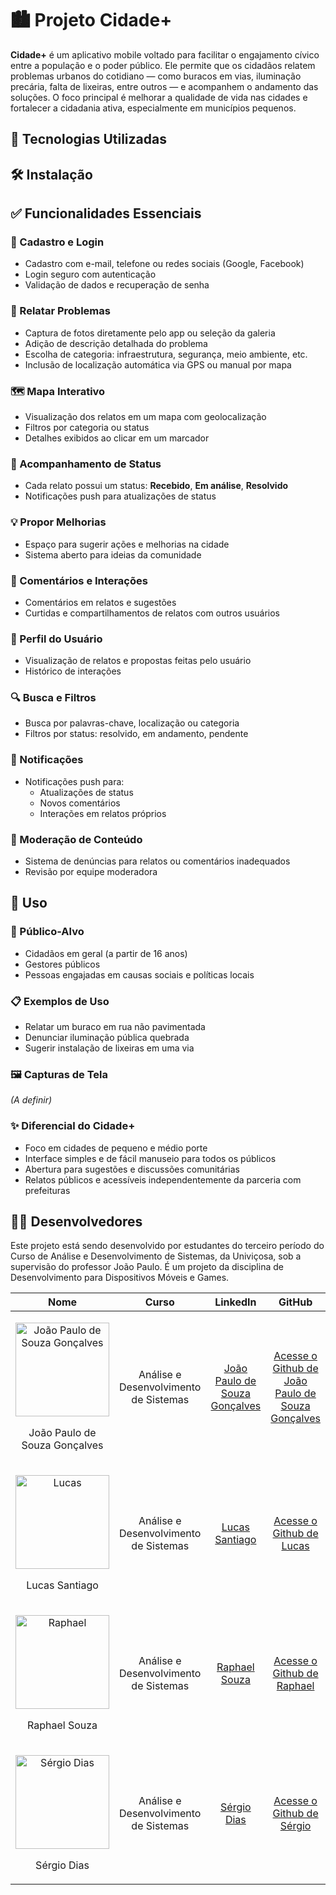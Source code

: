 
# 🏙️ Projeto Cidade+

**Cidade+** é um aplicativo mobile voltado para facilitar o engajamento cívico entre a população e o poder público. Ele permite que os cidadãos relatem problemas urbanos do cotidiano — como buracos em vias, iluminação precária, falta de lixeiras, entre outros — e acompanhem o andamento das soluções. O foco principal é melhorar a qualidade de vida nas cidades e fortalecer a cidadania ativa, especialmente em municípios pequenos.

## 🚀 Tecnologias Utilizadas



## 🛠️ Instalação



## ✅ Funcionalidades Essenciais

### 🔐 Cadastro e Login
- Cadastro com e-mail, telefone ou redes sociais (Google, Facebook)
- Login seguro com autenticação
- Validação de dados e recuperação de senha

### 📸 Relatar Problemas
- Captura de fotos diretamente pelo app ou seleção da galeria
- Adição de descrição detalhada do problema
- Escolha de categoria: infraestrutura, segurança, meio ambiente, etc.
- Inclusão de localização automática via GPS ou manual por mapa

### 🗺️ Mapa Interativo
- Visualização dos relatos em um mapa com geolocalização
- Filtros por categoria ou status
- Detalhes exibidos ao clicar em um marcador

### 🔁 Acompanhamento de Status
- Cada relato possui um status: **Recebido**, **Em análise**, **Resolvido**
- Notificações push para atualizações de status

### 💡 Propor Melhorias
- Espaço para sugerir ações e melhorias na cidade
- Sistema aberto para ideias da comunidade

### 💬 Comentários e Interações
- Comentários em relatos e sugestões
- Curtidas e compartilhamentos de relatos com outros usuários

### 🙋 Perfil do Usuário
- Visualização de relatos e propostas feitas pelo usuário
- Histórico de interações

### 🔍 Busca e Filtros
- Busca por palavras-chave, localização ou categoria
- Filtros por status: resolvido, em andamento, pendente

### 🔔 Notificações
- Notificações push para:
  - Atualizações de status
  - Novos comentários
  - Interações em relatos próprios

### 🚨 Moderação de Conteúdo
- Sistema de denúncias para relatos ou comentários inadequados
- Revisão por equipe moderadora

## 📱 Uso

### 👥 Público-Alvo
- Cidadãos em geral (a partir de 16 anos)
- Gestores públicos
- Pessoas engajadas em causas sociais e políticas locais

### 📋 Exemplos de Uso
- Relatar um buraco em rua não pavimentada
- Denunciar iluminação pública quebrada
- Sugerir instalação de lixeiras em uma via

### 🖼️ Capturas de Tela
_(A definir)_

### ✨ Diferencial do Cidade+
- Foco em cidades de pequeno e médio porte
- Interface simples e de fácil manuseio para todos os públicos
- Abertura para sugestões e discussões comunitárias
- Relatos públicos e acessíveis independentemente da parceria com prefeituras

## 👩‍💻 Desenvolvedores

Este projeto está sendo desenvolvido por estudantes do terceiro período do Curso de Análise e Desenvolvimento de Sistemas, da Univiçosa, sob a supervisão do professor João Paulo. É um projeto da disciplina de Desenvolvimento para Dispositivos Móveis e Games.

| Nome | Curso | LinkedIn | GitHub |
| ---- | ----- | -------- | ------ |
| <p align="center"> <img src="https://github.com/user-attachments/assets/782704bd-5e8d-4d57-aa3a-609eb8dfaddc" alt="João Paulo de Souza Gonçalves" width="150"></p> <p align="center"> João Paulo de Souza Gonçalves </p> | <p align="center"> Análise e Desenvolvimento de Sistemas </p> | <p align="center"> [João Paulo de Souza Gonçalves](https://www.linkedin.com/in/jo%C3%A3o-paulo-de-souza-gon%C3%A7alves-84a73b252?utm_source=share&utm_campaign=share_via&utm_content=profile&utm_medium=android_app) </p> | <p align="center"> [Acesse o Github de João Paulo de Souza Gonçalves](https://github.com/jpgoncalves-TI) </p> |
| <p align="center"> <img src="https://github.com/user-attachments/assets/083ac858-8c1d-4915-8bce-5049bb31f401" alt="Lucas" width="150"></p> <p align="center"> Lucas Santiago </p> | <p align="center"> Análise e Desenvolvimento de Sistemas </p> | <p align="center"> [Lucas Santiago](https://www.linkedin.com/in/olucassantiago/) </p> | <p align="center"> [Acesse o Github de Lucas](https://github.com/olucassantiago) </p> |
| <p align="center"> <img src="https://github.com/user-attachments/assets/65874af9-b644-4366-b514-6492fea057e6" alt="Raphael" width="150"> </p> <p align="center"> Raphael Souza </p> | <p align="center"> Análise e Desenvolvimento de Sistemas </p> | <p align="center"> [Raphael Souza](https://www.linkedin.com/in/raphael-souza-522b48338) </p> | <p align="center"> [Acesse o Github de Raphael](https://github.com/RaphaSouza28) </p> |
| <p align="center"> <img src="https://github.com/user-attachments/assets/6a4ce95c-4096-4a9e-9293-47b089e48977" alt="Sérgio Dias" width="150"></p> <p align="center">Sérgio Dias</p> | <p align="center"> Análise e Desenvolvimento de Sistemas </p> | <p align="center"> [Sérgio Dias](https://www.linkedin.com/in/sergio-augusto-dias-65024729a) </p> | <p align="center"> [Acesse o Github de Sérgio](https://github.com/Sergiodias130) </p> |
